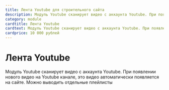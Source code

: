 ```yaml
---
title: Лента Youtube для строительного сайта
description: Модуль Youtube сканирует видео с аккаунта Youtube. При появлении нового видео на Youtube канале, это видео автоматически появляется на сайте. Можно выводить отдельные плейлисты
category: module
cardtitle: Лента Youtube
cardtext: Модуль Youtube сканирует видео с аккаунта Youtube. При появлении нового видео на Youtube канале, это видео автоматически появляется на сайте. Можно выводить отдельные плейлисты
cardprice: 10 000 рублей
---
```

# Лента Youtube

Модуль Youtube сканирует видео с аккаунта Youtube. При появлении нового видео на Youtube канале, это видео автоматически появляется на сайте. Можно выводить отдельные плейлисты